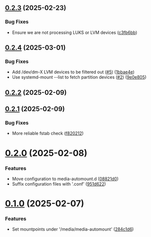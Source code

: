 ## [0.2.3](https://github.com/Zeglius/media-automount-generator/compare/v0.2.2...v0.2.3) (2025-02-23)


### Bug Fixes

* Ensure we are not processing LUKS or LVM devices ([c3fb6bb](https://github.com/Zeglius/media-automount-generator/commit/c3fb6bb80315466341b5ee44d1da698450919425))



## [0.2.4](https://github.com/Zeglius/media-automount-generator/compare/v0.2.3...v0.2.4) (2025-03-01)


### Bug Fixes

* Add /dev/dm-X LVM devices to be filtered out ([#5](https://github.com/Zeglius/media-automount-generator/issues/5)) ([1bbae4e](https://github.com/Zeglius/media-automount-generator/commit/1bbae4e10fa3041ce890fc865f5cb5e5c4336f69))
* Use systemd-mount --list to fetch partition devices ([#2](https://github.com/Zeglius/media-automount-generator/issues/2)) ([9e0e805](https://github.com/Zeglius/media-automount-generator/commit/9e0e80562953e91334c8199321db35e0fa4a8eae))

## [0.2.2](https://github.com/Zeglius/media-automount-generator/compare/v0.2.1...v0.2.2) (2025-02-09)



## [0.2.1](https://github.com/Zeglius/media-automount-generator/compare/v0.2.0...v0.2.1) (2025-02-09)


### Bug Fixes

* More reliable fstab check ([f820212](https://github.com/Zeglius/media-automount-generator/commit/f8202126d002da3fbc118f11dba1302db0f2b3cc))



# [0.2.0](https://github.com/Zeglius/media-automount-generator/compare/v0.1.0...v0.2.0) (2025-02-08)


### Features

* Move configuration to media-automount.d ([08821d0](https://github.com/Zeglius/media-automount-generator/commit/08821d02bb1d4cd28752f56dc8d3479e0ea054d9))
* Suffix configuration files with '.conf' ([951d622](https://github.com/Zeglius/media-automount-generator/commit/951d622189307e86e50f432cb2aa0724bc15a8e5))



# [0.1.0](https://github.com/Zeglius/media-automount-generator/compare/284c1d63872f37a48d0d975c38819041f20569d1...v0.1.0) (2025-02-07)


### Features

* Set mountpoints under '/media/media-automount' ([284c1d6](https://github.com/Zeglius/media-automount-generator/commit/284c1d63872f37a48d0d975c38819041f20569d1))
